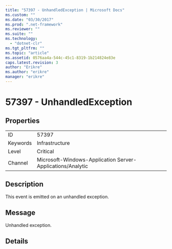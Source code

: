 ```yaml
---
title: "57397 - UnhandledException | Microsoft Docs"
ms.custom: ""
ms.date: "03/30/2017"
ms.prod: ".net-framework"
ms.reviewer: ""
ms.suite: ""
ms.technology: 
  - "dotnet-clr"
ms.tgt_pltfrm: ""
ms.topic: "article"
ms.assetid: 0576aa4a-544c-45c1-8319-1b214824e83e
caps.latest.revision: 3
author: "Erikre"
ms.author: "erikre"
manager: "erikre"
---
```

# 57397 - UnhandledException
## Properties  
  
|||  
|-|-|  
|ID|57397|  
|Keywords|Infrastructure|  
|Level|Critical|  
|Channel|Microsoft-Windows-Application Server-Applications/Analytic|  
  
## Description  
 This event is emitted on an unhandled exception.  
  
## Message  
 Unhandled exception.  
  
## Details